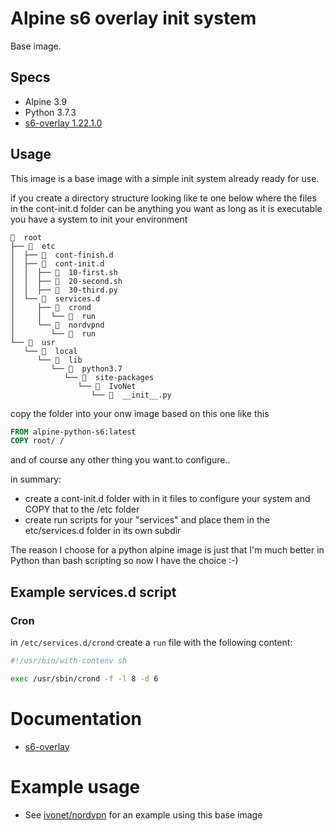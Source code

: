 # Alpine s6 overlay init system

Base image.

## Specs

- Alpine 3.9
- Python 3.7.3
- [s6-overlay 1.22.1.0](https://github.com/just-containers/s6-overlay)

## Usage

This image is a base image with a simple init system already ready for use.

if you create a directory structure looking like te one below where the files in the cont-init.d folder 
can be anything you want as long as it is executable you have a system to init your environment

```text
  root
├──   etc
│  ├──   cont-finish.d
│  ├──   cont-init.d
│  │  ├──   10-first.sh
│  │  ├──   20-second.sh
│  │  ├──   30-third.py
│  └──   services.d
│     ├──   crond
│     │  └──   run
│     └──   nordvpnd
│        └──   run
└──   usr
   └──   local
      └──   lib
         └──   python3.7
            └──   site-packages
               └──   IvoNet
                  └──   __init__.py
```                     
copy the folder into your onw image based on this one like this

```dockerfile
FROM alpine-python-s6:latest
COPY root/ /
```

and of course any other thing you want.to configure..

in summary:
- create a cont-init.d folder with in it files to configure your system and COPY that to the /etc folder
- create run scripts for your "services" and place them in the etc/services.d folder in its own subdir
 
The reason I choose for a python alpine image is just that I'm much better in Python than bash scripting 
so now I have the choice :-) 
 
## Example services.d script

### Cron

in `/etc/services.d/crond` create a `run` file with the following content:

```bash
#!/usr/bin/with-contenv sh

exec /usr/sbin/crond -f -l 8 -d 6
```

# Documentation

* [s6-overlay](https://github.com/just-containers/s6-overlay)


# Example usage

* See [ivonet/nordvpn](http://ivo2u.nl/on) for an example using this base image
